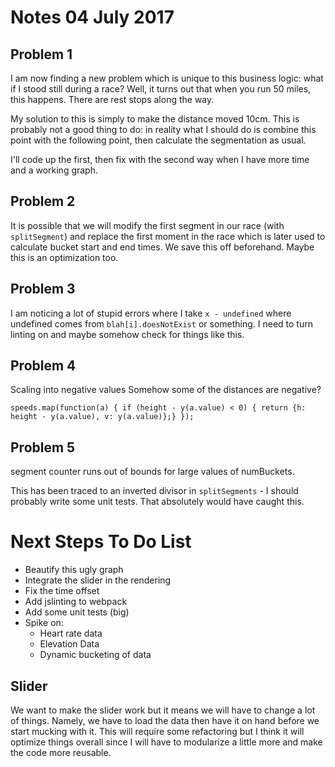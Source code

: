 # Notes 04 July 2017

## Problem 1

I am now finding a new problem which is unique to this business logic: what if I stood still during a race?  Well, it turns out that when you run 50 miles, this happens.  There are rest stops along the way.

My solution to this is simply to make the distance moved 10cm.  This is probably not a good thing to do: in reality what I should do is combine this point with the following point, then calculate the segmentation as usual. 

I'll code up the first, then fix with the second way when I have more time and a working graph.

## Problem 2

It is possible that we will modify the first segment in our race (with `splitSegment`) and replace the first moment in the race which is later used to calculate bucket start and end times.  We save this off beforehand.  Maybe this is an optimization too.

## Problem 3

I am noticing a lot of stupid errors where I take `x - undefined` where undefined comes from `blah[i].doesNotExist` or something.  I need to turn linting on and maybe somehow check for things like this.


## Problem 4

Scaling into negative values
Somehow some of the distances are negative?

```
speeds.map(function(a) { if (height - y(a.value) < 0) { return {h: height - y(a.value), v: y(a.value)};} });
```

## Problem 5

segment counter runs out of bounds for large values of numBuckets.

This has been traced to an inverted divisor in `splitSegments` - I should probably write some unit tests.  That absolutely would have caught this.


# Next Steps To Do List

- Beautify this ugly graph
- Integrate the slider in the rendering
- Fix the time offset
- Add jslinting to webpack
- Add some unit tests (big)
- Spike on:
    - Heart rate data
    - Elevation Data
    - Dynamic bucketing of data


## Slider

We want to make the slider work but it means we will have to change a lot of things.  Namely, we have to load the data then have it on hand before we start mucking with it.  This will require some refactoring but I think it will optimize things overall since I will have to modularize a little more and make the code more reusable.
